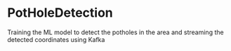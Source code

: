 # PotHoleDetection
Training the ML model to detect the potholes in the area and streaming the detected coordinates using Kafka
